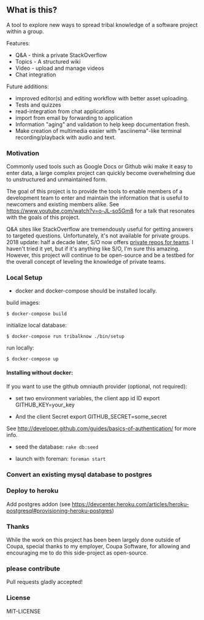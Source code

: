 
## What is this?

A tool to explore new ways to spread tribal knowledge of a software project within a group.

Features:
  * Q&A - think a private StackOverflow
  * Topics - A structured wiki
  * Video - upload and manage videos
  * Chat integration

Future additions:
  * improved editor(s) and editing workflow with better asset uploading.
  * Tests and quizzes
  * read-integration from chat applications
  * import from email by forwarding to application
  * Information "aging" and validation to help keep documentation fresh.
  * Make creation of multimedia easier with "asciinema"-like terminal recording/playback
    with audio and text.

### Motivation

Commonly used tools such as Google Docs or Github wiki make it easy to enter data, a large complex project can quickly become overwhelming due to unstructured and unmaintained form.

The goal of this project is to provide the tools to enable members of a development team to enter and maintain the information that is useful to newcomers and existing members alike.  See https://www.youtube.com/watch?v=o-JL-so5Gm8 for a talk that resonates with
the goals of this project.

Q&A sites like StackOverflow are tremendously useful for getting answers to targeted questions. Unfortunately, it's not available for private groups.  2018 update: half a decade later, S/O now offers [private repos for teams](https://stackoverflow.com/teams).  I haven't tried it yet, but if it's anything like S/O, I'm sure this amazing.  However, this project will continue to be open-source and be a testbed for the overall concept of leveling the knowledge of private teams.

### Local Setup

* docker and docker-compose should be installed locally.

build images:
```
$ docker-compose build
```

initialize local database:
```
$ docker-compose run tribalknow ./bin/setup
```

run locally:
```
$ docker-compose up
```

#### Installing without docker:

If you want to use the github omniauth provider (optional, not required):
* set two environment variables, the client app id ID
export GITHUB_KEY=your_key

* And the client Secret
export GITHUB_SECRET=some_secret

See http://developer.github.com/guides/basics-of-authentication/ for more info.

* seed the database:
`rake db:seed`

* launch with foreman:
`foreman start`

### Convert an existing mysql database to postgres

### Deploy to heroku
Add postgres addon (see https://devcenter.heroku.com/articles/heroku-postgresql#provisioning-heroku-postgres)


### Thanks
While the work on this project has been been largely done outside of Coupa, special thanks to my employer,
Coupa Software, for allowing and encouraging me to do this side-project as open-source.


### please contribute
Pull requests gladly accepted!

### License

MIT-LICENSE
